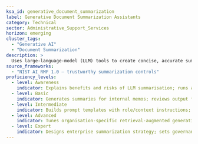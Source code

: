 ```yaml
---
ksa_id: generative_document_summarization
label: Generative Document Summarization Assistants
category: Technical
sector: Administrative_Support_Services
horizon: emerging
cluster_tags:
  - "Generative AI"
  - "Document Summarization"
description: >
  Uses large-language-model (LLM) tools to create concise, accurate summaries of lengthy business documents (reports, contracts, meeting minutes) while preserving confidentiality and formatting guidelines.
source_frameworks:
  - "NIST AI RMF 1.0 – trustworthy summarization controls"
proficiency_levels:
  - level: Awareness
    indicator: Explains benefits and risks of LLM summarisation; runs a prompt in a secure company tool.
  - level: Basic
    indicator: Generates summaries for internal memos; reviews output for hallucinations and tone.
  - level: Intermediate
    indicator: Builds prompt templates with role/context instructions; integrates summariser into document-management workflow.
  - level: Advanced
    indicator: Tunes organisation-specific retrieval-augmented generation (RAG) pipelines; enforces privacy filters and citation checks.
  - level: Expert
    indicator: Designs enterprise summarization strategy; sets governance aligned with NIST AI RMF and internal policies.
---
```

